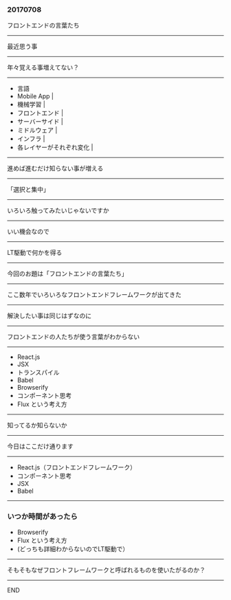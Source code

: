 ### 20170708

フロントエンドの言葉たち

---

最近思う事

---

年々覚える事増えてない？

---

- 言語
- Mobile App |
- 機械学習 |
- フロントエンド |
- サーバーサイド |
- ミドルウェア |
- インフラ |
- 各レイヤーがそれぞれ変化 |

---

進めば進むだけ知らない事が増える

---

「選択と集中」

---

いろいろ触ってみたいじゃないですか

---

いい機会なので

---

LT駆動で何かを得る

---

今回のお題は「フロントエンドの言葉たち」

---

ここ数年でいろいろなフロントエンドフレームワークが出てきた

---

解決したい事は同じはずなのに

---

フロントエンドの人たちが使う言葉がわからない

---

- React.js
- JSX
- トランスパイル
- Babel
- Browserify
- コンポーネント思考
- Flux という考え方

---

知ってるか知らないか

---

今日はここだけ通ります

---

- React.js（フロントエンドフレームワーク）
- コンポーネント思考
- JSX
- Babel

---
### いつか時間があったら

- Browserify
- Flux という考え方
- (どっちも詳細わからないのでLT駆動で）

---

そもそもなぜフロントフレームワークと呼ばれるものを使いたがるのか？

---

END
